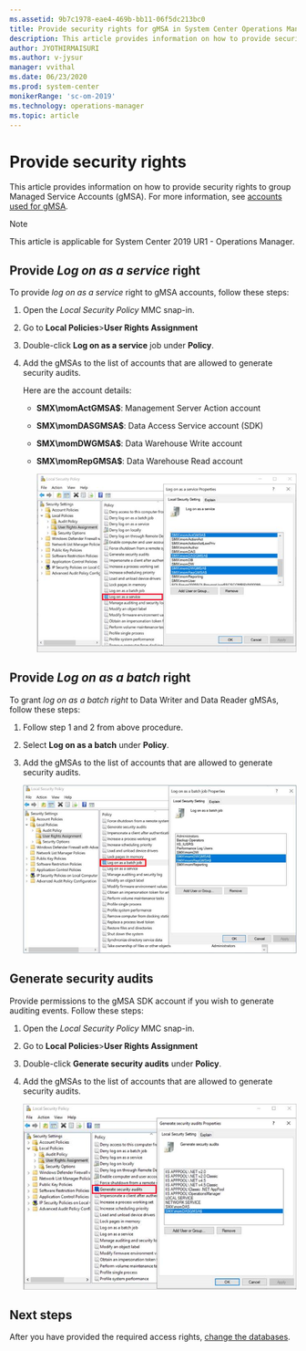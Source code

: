 ```yaml
---
ms.assetid: 9b7c1978-eae4-469b-bb11-06f5dc213bc0  
title: Provide security rights for gMSA in System Center Operations Manager
description: This article provides information on how to provide security rights to group manages service accounts (gMSA), a new feature in System Center 2019 UR1 - Operations Manager.
author: JYOTHIRMAISURI
ms.author: v-jysur
manager: vvithal
ms.date: 06/23/2020
ms.prod: system-center
monikerRange: 'sc-om-2019'
ms.technology: operations-manager
ms.topic: article
---
```



# Provide security rights

This article provides information on how to provide security rights to  group Managed Service Accounts (gMSA). For more information, see [accounts used for gMSA](support-group-managed-service-accounts.md).

>[!NOTE]
>This article is applicable for System Center 2019 UR1 - Operations Manager.

## Provide *Log on as a service* right

To provide *log on as a service* right to gMSA accounts, follow these steps:


1.	Open the *Local Security Policy* MMC snap-in.
2.	Go to **Local Policies**>**User Rights Assignment**
3.	Double-click **Log on as a service** job under **Policy**.
4.	Add the gMSAs to the list of accounts that are allowed to generate security audits.

    Here are the account details:

    - **SMX\momActGMSA$**: Management Server Action account

    - **SMX\momDASGMSA$**: Data Access Service account (SDK)

    - **SMX\momDWGMSA$**: Data Warehouse Write account

    - **SMX\momRepGMSA$**: Data Warehouse Read account

        ![Log-on Service properties](media/gmsa/logon-service-properties.png)



## Provide *Log on as a batch* right
To grant *log on as a batch right* to Data Writer and Data Reader gMSAs, follow these steps:

1.	Follow step 1 and 2 from above procedure.
2.	Select **Log on as a batch** under **Policy**.  
3.  Add the gMSAs to the list of accounts that are allowed to generate security audits.

    ![log on as a batch](media/gmsa/batch-job-properties.png)

## Generate security audits
Provide permissions to the gMSA SDK account if you wish to generate auditing events. Follow these steps:

1.	Open the *Local Security Policy* MMC snap-in.
2.	Go to **Local Policies**>**User Rights Assignment**
3.	Double-click **Generate security audits** under **Policy**.
4.	Add the gMSAs to the list of accounts that are allowed to generate security audits.

    ![Generate Security Audits](media/gmsa/generate-security-audit-properties.png)

## Next steps
After you have provided the required access rights, [change the databases](database-changes.md).
